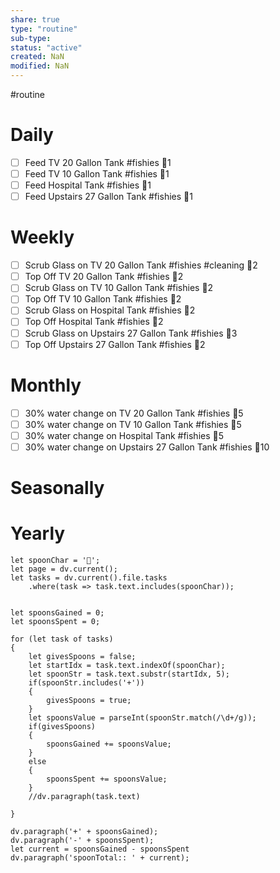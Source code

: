 ```yaml
---
share: true
type: "routine"
sub-type: 
status: "active"
created: NaN 
modified: NaN
---
```

  #routine

# Daily
- [ ] Feed TV 20 Gallon Tank #fishies 🥄1
- [ ] Feed TV 10 Gallon Tank #fishies 🥄1
- [ ] Feed Hospital Tank #fishies 🥄1
- [ ] Feed Upstairs 27 Gallon Tank #fishies 🥄1
# Weekly
- [ ] Scrub Glass on TV 20 Gallon Tank #fishies #cleaning 🥄2
- [ ] Top Off TV 20 Gallon Tank #fishies 🥄2
- [ ] Scrub Glass on TV 10 Gallon Tank #fishies 🥄2
- [ ] Top Off TV 10 Gallon Tank #fishies 🥄2
- [ ] Scrub Glass on Hospital Tank #fishies 🥄2
- [ ] Top Off Hospital Tank #fishies 🥄2
- [ ] Scrub Glass on Upstairs 27 Gallon Tank #fishies 🥄3
- [ ] Top Off Upstairs 27 Gallon Tank #fishies 🥄2
# Monthly
- [ ] 30% water change on TV 20 Gallon Tank #fishies 🥄5
- [ ] 30% water change on TV 10 Gallon Tank #fishies 🥄5
- [ ] 30% water change on Hospital Tank #fishies 🥄5
- [ ] 30% water change on Upstairs 27 Gallon Tank #fishies 🥄10
# Seasonally
# Yearly

```dataviewjs
let spoonChar = '🥄';
let page = dv.current();
let tasks = dv.current().file.tasks
	.where(task => task.text.includes(spoonChar));


let spoonsGained = 0;
let spoonsSpent = 0;

for (let task of tasks)
{
	let givesSpoons = false;
	let startIdx = task.text.indexOf(spoonChar);
	let spoonStr = task.text.substr(startIdx, 5);
	if(spoonStr.includes('+'))
	{
		givesSpoons = true;
	}
	let spoonsValue = parseInt(spoonStr.match(/\d+/g));
	if(givesSpoons)
	{
		spoonsGained += spoonsValue;
	}		
	else
	{
		spoonsSpent += spoonsValue;
	}
	//dv.paragraph(task.text)
	
}

dv.paragraph('+' + spoonsGained);
dv.paragraph('-' + spoonsSpent);
let current = spoonsGained - spoonsSpent
dv.paragraph('spoonTotal:: ' + current);
